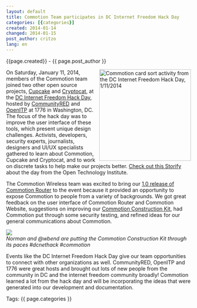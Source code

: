 ```yaml
---
layout: default
title: Commotion Team participates in DC Internet Freedom Hack Day
categories: [{categories}]
created: 2014-01-14
changed: 2014-01-15
post_author: critzo
lang: en
---
```

 <div class="meta">
  <span class="author">{{page.created}} - {{ page.post_author }}</span>
</div>
 <p><img alt="Commotion card sort activity from the DC Internet Freedom Hack Day, 1/11/2014" class="media-image attr__typeof__foaf:Image img__fid__746 img__view_mode__media_original attr__format__media_original" src="/files/uihackday-011114.jpeg" style="width: 250px; height: 249px; float: right;" typeof="foaf:Image" /></p>

<p>On Saturday, January 11, 2014, members of the Commotion team joined two other open source projects, <a href="http://cupcakebridge.com/">Cupcake</a> and <a href="https://crypto.cat/">Cryptocat</a>, at the <a href="https://www.openitp.org/blog/dc-hackathon-for-security-privacy-tools-on-jan-11-2014.html">DC Internet Freedom Hack Day</a>, hosted by <a href="http://www.communityred.org/">CommunityRED</a> and <a href="https://openitp.org/">OpenITP</a>&nbsp;at 1776 in Washington, DC. The focus of the hack day was to improve the user interface of these tools, which present unique design challenges. Activists, developers, security experts, journalists, designers and UI/UX specialists gathered to learn about Commotion, Cupcake and Cryptocat, and to work on discrete tasks to help make our projects better. <a href="http://storify.com/OTI/dc-internet-freedom-hackathon">Check out this Storify</a> about the day from the Open Technology Institute.</p>

<p>The Commotion Wireless team was excited to bring our <a href="/blog/commotion-router-v1-release-notes">1.0 release of Commotion Router</a> to the event because it provided an opportunity to expose Commotion to people from a variety of backgrounds. We got great feedback on the user interface of Commotion Router and Commotion Website, suggestions on improving our <a href="/docs/cck/">Commotion Construction Kit</a>, had Commotion put through some security testing, and refined ideas for our general communications about Commotion.</p>

<p><img src="http://i.embed.ly/1/display/resize?key=1e6a1a1efdb011df84894040444cdc60&amp;url=http%3A%2F%2Fdistilleryimage7.s3.amazonaws.com%2F2da5fc7e7af211e3b0391231e80ea787_8.jpg&amp;width=490" /><br />
<em>Norman and @wbend are putting the Commotion Construction Kit through its paces #dcnethack #commotion</em></p>

<p>Events like the DC Internet Freedom Hack Day give our team opportunities to connect with other organizations as well. CommunityRED, OpenITP and 1776 were great hosts and brought out lots of new people from the community in DC and the internet freedom community broadly! Commotion learned a lot from the hack day and will be incorporating the ideas that were generated into our development and documentation.</p>
 <div class="tags">Tags: {{ page.categories }}</div>